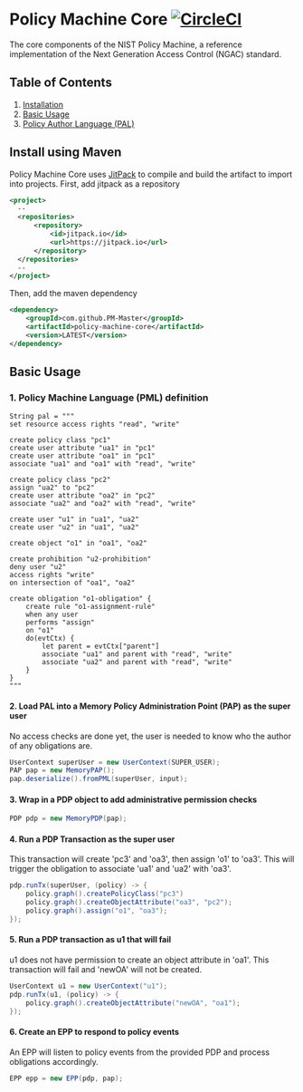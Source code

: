 # Policy Machine Core [![CircleCI](https://circleci.com/gh/PM-Master/policy-machine-core.svg?style=svg)](https://circleci.com/gh/PM-Master/policy-machine-core)

The core components of the NIST Policy Machine, a reference implementation of the Next Generation Access Control (NGAC) standard.

## Table of Contents
1. [Installation](#install-using-maven)
2. [Basic Usage](#basic-usage)
3. [Policy Author Language (PAL)](/pml/README.md)

## Install using Maven
Policy Machine Core uses [JitPack](https://jitpack.io/) to compile and build the artifact to import into projects.
First, add jitpack as a repository
```xml
<project>
  --
  <repositories>
      <repository>
          <id>jitpack.io</id>
          <url>https://jitpack.io</url>
      </repository>
  </repositories>
  --
</project>
```
Then, add the maven dependency
```xml
<dependency>
    <groupId>com.github.PM-Master</groupId>
    <artifactId>policy-machine-core</artifactId>
    <version>LATEST</version>
</dependency>
```

## Basic Usage

### 1. Policy Machine Language (PML) definition
```pml
String pal = """
set resource access rights "read", "write"

create policy class "pc1"
create user attribute "ua1" in "pc1"
create user attribute "oa1" in "pc1"
associate "ua1" and "oa1" with "read", "write"

create policy class "pc2"
assign "ua2" to "pc2"
create user attribute "oa2" in "pc2"
associate "ua2" and "oa2" with "read", "write"

create user "u1" in "ua1", "ua2"
create user "u2" in "ua1", "ua2"

create object "o1" in "oa1", "oa2"

create prohibition "u2-prohibition"
deny user "u2"
access rights "write"
on intersection of "oa1", "oa2"

create obligation "o1-obligation" {
    create rule "o1-assignment-rule"
    when any user
    performs "assign"
    on "o1"
    do(evtCtx) {
        let parent = evtCtx["parent"]
        associate "ua1" and parent with "read", "write"
        associate "ua2" and parent with "read", "write"
    }
}
"""
```

#### 2. Load PAL into a Memory Policy Administration Point (PAP) as the super user
No access checks are done yet, the user is needed to know who the author of any obligations are.
```java
UserContext superUser = new UserContext(SUPER_USER);
PAP pap = new MemoryPAP();
pap.deserialize().fromPML(superUser, input);
```

#### 3. Wrap in a PDP object to add administrative permission checks
```java
PDP pdp = new MemoryPDP(pap);
```

#### 4. Run a PDP Transaction as the super user
This transaction will create 'pc3' and 'oa3', then assign 'o1' to 'oa3'. This will trigger the obligation to associate
'ua1' and 'ua2' with 'oa3'.
```java
pdp.runTx(superUser, (policy) -> {
    policy.graph().createPolicyClass("pc3")
    policy.graph().createObjectAttribute("oa3", "pc2");
    policy.graph().assign("o1", "oa3");
});
```

#### 5. Run a PDP transaction as u1 that will fail
u1 does not have permission to create an object attribute in 'oa1'. This transaction will fail and 'newOA' will not be created.
```java
UserContext u1 = new UserContext("u1");
pdp.runTx(u1, (policy) -> {
    policy.graph().createObjectAttribute("newOA", "oa1");
});
```

#### 6. Create an EPP to respond to policy events
An EPP will listen to policy events from the provided PDP and process obligations accordingly.
```java
EPP epp = new EPP(pdp, pap);
```
